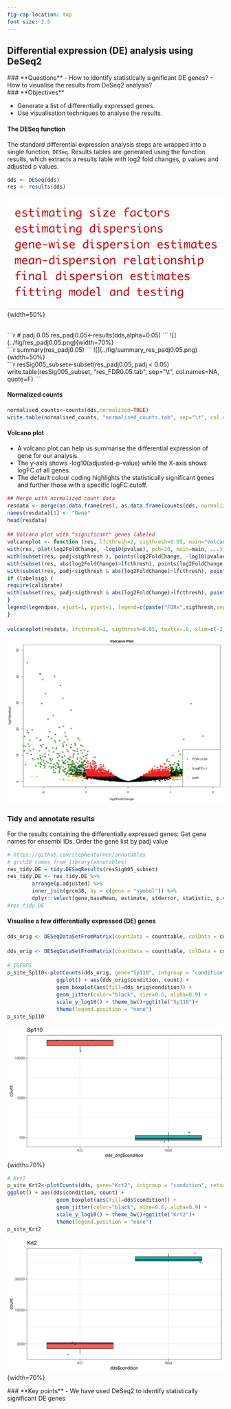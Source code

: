```yaml
---
fig-cap-location: top
font size: 2.5
---
```



## **Differential expression (DE) analysis using DeSeq2**

<div class="questions">  
### **Questions**
- How to identify statistically significant DE genes?
- How to visualise the results from DeSeq2 analysis?
</div>

<div class="objectives">  
### **Objectives**

- Generate a list of differentially expressed genes.
- Use visualisation techniques to analyse the results.

</div>


#### **The DESeq function**

The standard differential expression analysis steps are wrapped into a single function, `DESeq`. Results tables are generated using the function results, which extracts a results table with log2 fold changes, p values and adjusted p values.
```r
dds <- DESeq(dds)
res <- results(dds)
```
![](../fig/running_dds_function.png){width=50%}

<br>
```r
# padj 0.05
res_padj0.05<-results(dds,alpha=0.05)
```
![](../fig/res_padj0.05.png){width=70%}

<br>
```r
summary(res_padj0.05)
```
![](../fig/summary_res_padj0.05.png){width=50%}

<br>
```r
resSig005_subset<-subset(res_padj0.05, padj < 0.05)
write.table(resSig005_subset, "res_FDR0.05.tab", sep="\t", col.names=NA, quote=F)
```

<br>

#### **Normalized counts**
```r
normalised_counts<-counts(dds,normalized=TRUE)
write.table(normalised_counts, "normalised_counts.tab", sep="\t", col.names=NA, quote=F)
```

#### **Volcano plot**
- A volcano plot can help us summarise the differential expression of gene for our analysis.
- The y-axis shows -log10(adjusted-p-value) while the X-axis shows logFC of all genes.
- The default colour coding highlights the statistically significant genes and further those with a specific logFC cutoff.


```r
## Merge with normalized count data
resdata <- merge(as.data.frame(res), as.data.frame(counts(dds, normalized=TRUE)), by="row.names", sort=FALSE)
names(resdata)[1] <- "Gene"
head(resdata)

## Volcano plot with "significant" genes labeled
volcanoplot <- function (res, lfcthresh=2, sigthresh=0.05, main="Volcano Plot", legendpos="bottomright", labelsig=TRUE, textcx=1, ...) {
with(res, plot(log2FoldChange, -log10(pvalue), pch=20, main=main, ...))
with(subset(res, padj<sigthresh ), points(log2FoldChange, -log10(pvalue), pch=20, col="red", ...))
with(subset(res, abs(log2FoldChange)>lfcthresh), points(log2FoldChange, -log10(pvalue), pch=20, col="orange", ...))
with(subset(res, padj<sigthresh & abs(log2FoldChange)>lfcthresh), points(log2FoldChange, -log10(pvalue), pch=20, col="green", ...))
if (labelsig) {
require(calibrate)
with(subset(res, padj<sigthresh & abs(log2FoldChange)>lfcthresh), points(log2FoldChange, -log10(pvalue), labs=Gene, cex=textcx, ...))
}
legend(legendpos, xjust=1, yjust=1, legend=c(paste("FDR<",sigthresh,sep=""), paste("|LogFC|>",lfcthresh,sep=""), "both"), pch=20, col=c("red","orange","green"))
}

volcanoplot(resdata, lfcthresh=1, sigthresh=0.05, textcx=.8, xlim=c(-2.3, 2),ylim=c(0, 50))

```
![](/fig/volcano_plot_alternate.png)


### **Tidy and annotate results**
For the results containing the differentially expressed genes:
Get gene names for ensembl IDs.
Order the gene list by padj value


```r
# https://github.com/stephenturner/annotables
# grch38 comes from library(annotables)
res_tidy.DE = tidy.DESeqResults(resSig005_subset)
res_tidy.DE <- res_tidy.DE %>%
        arrange(p.adjusted) %>%
        inner_join(grcm38, by = c(gene = "symbol")) %>%
        dplyr::select(gene,baseMean, estimate, stderror, statistic, p.value, p.adjusted)
#res_tidy.DE
```

#### **Visualise a few differentially expressed (DE) genes**
```r
dds_orig <- DESeqDataSetFromMatrix(countData = counttable, colData = colData,design = ~condition)

dds_orig <- DESeqDataSetFromMatrix(countData = counttable, colData = colData,design = ~condition)

# IGFBP5
p_site_Sp110<-plotCounts(dds_orig, gene="Sp110", intgroup = "condition", returnData = TRUE) %>%
                ggplot() + aes(dds_orig$condition, count) + 
                geom_boxplot(aes(fill=dds_orig$condition)) + 
                geom_jitter(color="black", size=0.6, alpha=0.9) + 
                scale_y_log10() + theme_bw()+ggtitle("Sp110")+ 
                theme(legend.position = "none")
p_site_Sp110

```

![Gene Sp110 is down-regulated in WT](/fig/Sp110.png){width=70%} 

```r
# Krt2
p_site_Krt2<-plotCounts(dds, gene="Krt2", intgroup = "condition", returnData = TRUE) %>%
ggplot() + aes(dds$condition, count) + 
                geom_boxplot(aes(fill=dds$condition)) + 
                geom_jitter(color="black", size=0.6, alpha=0.9) + 
                scale_y_log10() + theme_bw()+ggtitle("Krt2")+ 
                theme(legend.position = "none")
p_site_Krt2
```

![Gene Krt2 is up-regulated in WT](/fig/Krt2.png){width=70%} 




<div class="keypoints">
### **Key points**
- We have used DeSeq2 to identify statistically significant DE genes
</div>  